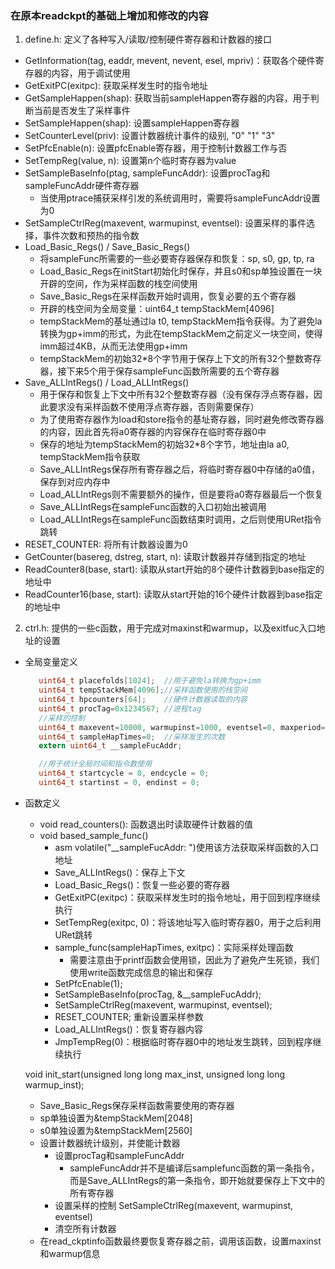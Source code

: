 ### 在原本readckpt的基础上增加和修改的内容
1. define.h: 定义了各种写入/读取/控制硬件寄存器和计数器的接口
  - GetInformation(tag, eaddr, mevent, nevent, esel, mpriv)：获取各个硬件寄存器的内容，用于调试使用
  - GetExitPC(exitpc): 获取采样发生时的指令地址
  - GetSampleHappen(shap): 获取当前sampleHappen寄存器的内容，用于判断当前是否发生了采样事件
  - SetSampleHappen(shap): 设置sampleHappen寄存器
  - SetCounterLevel(priv): 设置计数器统计事件的级别, "0" "1" "3"
  - SetPfcEnable(n): 设置pfcEnable寄存器，用于控制计数器工作与否
  - SetTempReg(value, n): 设置第n个临时寄存器为value
  - SetSampleBaseInfo(ptag, sampleFuncAddr): 设置procTag和sampleFuncAddr硬件寄存器
    - 当使用ptrace捕获采样引发的系统调用时，需要将sampleFuncAddr设置为0
  - SetSampleCtrlReg(maxevent, warmupinst, eventsel): 设置采样的事件选择，事件次数和预热的指令数
  - Load_Basic_Regs() / Save_Basic_Regs()
    - 将sampleFunc所需要的一些必要寄存器保存和恢复：sp, s0, gp, tp, ra
    - Load_Basic_Regs在initStart初始化时保存，并且s0和sp单独设置在一块开辟的空间，作为采样函数的栈空间使用
    - Save_Basic_Regs在采样函数开始时调用，恢复必要的五个寄存器
    - 开辟的栈空间为全局变量：uint64_t tempStackMem[4096]
    - tempStackMem的基址通过la t0, tempStackMem指令获得。为了避免la转换为gp+imm的形式，为此在tempStackMem之前定义一块空间，使得imm超过4KB，从而无法使用gp+imm
    - tempStackMem的初始32*8个字节用于保存上下文的所有32个整数寄存器，接下来5个用于保存sampleFunc函数所需要的五个寄存器
  - Save_ALLIntRegs() / Load_ALLIntRegs()
    - 用于保存和恢复上下文中所有32个整数寄存器（没有保存浮点寄存器，因此要求没有采样函数不使用浮点寄存器，否则需要保存）
    - 为了使用寄存器作为load和store指令的基址寄存器，同时避免修改寄存器的内容，因此首先将a0寄存器的内容保存在临时寄存器0中
    - 保存的地址为tempStackMem的初始32*8个字节，地址由la a0, tempStackMem指令获取
    - Save_ALLIntRegs保存所有寄存器之后，将临时寄存器0中存储的a0值，保存到对应内存中
    - Load_ALLIntRegs则不需要额外的操作，但是要将a0寄存器最后一个恢复
    - Save_ALLIntRegs在sampleFunc函数的入口初始出被调用
    - Load_ALLIntRegs在sampleFunc函数结束时调用，之后则使用URet指令跳转
  - RESET_COUNTER: 将所有计数器设置为0
  - GetCounter(basereg, dstreg, start, n): 读取计数器并存储到指定的地址
  - ReadCounter8(base, start): 读取从start开始的8个硬件计数器到base指定的地址中
  - ReadCounter16(base, start): 读取从start开始的16个硬件计数器到base指定的地址中

2. ctrl.h: 提供的一些c函数，用于完成对maxinst和warmup，以及exitfuc入口地址的设置
 - 全局变量定义
   ```c
      uint64_t placefolds[1024];  //用于避免la转换为gp+imm
      uint64_t tempStackMem[4096];//采样函数使用的栈空间
      uint64_t hpcounters[64];    //硬件计数器读取的内容
      uint64_t procTag=0x1234567; //进程tag
      //采样的控制
      uint64_t maxevent=10000, warmupinst=1000, eventsel=0, maxperiod=0;
      uint64_t sampleHapTimes=0;  //采样发生的次数
      extern uint64_t __sampleFucAddr;

      //用于统计全局时间和指令数使用
      uint64_t startcycle = 0, endcycle = 0;
      uint64_t startinst = 0, endinst = 0;
   ```
 - 函数定义
   - void read_counters(): 函数退出时读取硬件计数器的值
   - void based_sample_func()
     - asm volatile("__sampleFucAddr: ")使用该方法获取采样函数的入口地址
     - Save_ALLIntRegs()：保存上下文
     - Load_Basic_Regs()：恢复一些必要的寄存器
     - GetExitPC(exitpc)：获取采样发生时的指令地址，用于回到程序继续执行
     - SetTempReg(exitpc, 0)：将该地址写入临时寄存器0，用于之后利用URet跳转
     - sample_func(sampleHapTimes, exitpc)：实际采样处理函数
       - 需要注意由于printf函数会使用锁，因此为了避免产生死锁，我们使用write函数完成信息的输出和保存
     - SetPfcEnable(1);
     - SetSampleBaseInfo(procTag, &__sampleFucAddr);
     - SetSampleCtrlReg(maxevent, warmupinst, eventsel);
     - RESET_COUNTER; 重新设置采样参数
     - Load_ALLIntRegs()：恢复寄存器内容
     - JmpTempReg(0)：根据临时寄存器0中的地址发生跳转，回到程序继续执行

   void init_start(unsigned long long max_inst, unsigned long long warmup_inst);
     - Save_Basic_Regs保存采样函数需要使用的寄存器
      - sp单独设置为&tempStackMem[2048]
      - s0单独设置为&tempStackMem[2560]
     - 设置计数器统计级别，并使能计数器
       - 设置procTag和sampleFuncAddr
         - sampleFuncAddr并不是编译后samplefunc函数的第一条指令，而是Save_ALLIntRegs的第一条指令，即开始就要保存上下文中的所有寄存器
       - 设置采样的控制 SetSampleCtrlReg(maxevent, warmupinst, eventsel)
       - 清空所有计数器
     - 在read_ckptinfo函数最终要恢复寄存器之前，调用该函数，设置maxinst和warmup信息
    